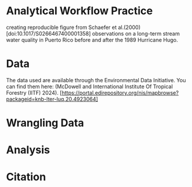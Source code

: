 # Analytical Workflow Practice 
creating reproducible figure from Schaefer et al.(2000) [doi:10.1017/S0266467400001358] observations on a long-term stream water quality in Puerto Rico before and after the 1989 Hurricane Hugo.

# Data
The data used are available through the Environmental Data Initiative. You can find them here: (McDowell and International Institute Of Tropical Forestry (IITF) 2024). [https://portal.edirepository.org/nis/mapbrowse?packageid=knb-lter-luq.20.4923064]

# Wrangling Data

# Analysis

# Citation